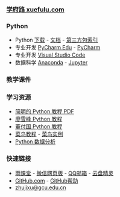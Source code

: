 ### **[学府路 xuefulu.com](http://xuefulu.com/)**

### **Python**
+ Python [下载](https://www.python.org/downloads/) - [文档](https://docs.python.org/zh-cn/3/) - [第三方包索引](https://pypi.org/)
+ 专业开发 [PyCharm Edu](https://www.jetbrains.com/pycharm-edu/) - [PyCharm](http://www.jetbrains.com/pycharm/download/)
+ 专业开发 [Visual Studio Code](https://code.visualstudio.com/)
+ 数据科学 [Anaconda](https://www.anaconda.com/distribution/) - [Jupyter](https://jupyter.org/install)

### **教学课件**
### **学习资源**
+ [简明的 Python 教程 PDF](https://legacy.gitbook.com/download/pdf/book/lenkimo/byte-of-python-chinese-edition)
+ [廖雪峰 Python 教程](https://www.liaoxuefeng.com/wiki/1016959663602400)
+ [董付国 Python 教程](https://blog.csdn.net/oh5W6HinUg43JvRhhB)
+ [菜鸟教程](https://www.runoob.com/python3/python3-tutorial.html) - [菜鸟实例](https://www.runoob.com/python3/python3-examples.html)
+ [Python 数据分析](https://zhuanlan.zhihu.com/pydatalysis)

### **快速链接**
+ [雨课堂](https://www.yuketang.cn/web) - [微信网页版](https://wx.qq.com/) - [QQ邮箱](https://mail.qq.com/cgi-bin/loginpage) - [云盘精灵](https://www.yunpanjingling.com/)
+ [GitHub.com](https://github.com/login) - [GitHub帮助](https://help.github.com/cn)
+ <zhujixu@gcu.edu.cn>
